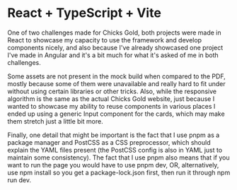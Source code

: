 # React + TypeScript + Vite

One of two challenges made for Chicks Gold, both projects were made in React to showcase my capacity to use the framework and develop components nicely, and also because I've already showcased one project I've made in Angular and it's a bit much for what it's asked of me in both challenges.  

Some assets are not present in the mock build when compared to the PDF, mostly because some of them were unavailable and really hard to fit under without using certain libraries or other tricks. Also, while the responsive algorithm is the same as the actual Chicks Gold website, just because I wanted to showcase my ability to reuse components in various places I ended up using a generic Input component for the cards, which may make them stretch just a little bit more.  

Finally, one detail that might be important is the fact that I use pnpm as a package manager and PostCSS as a CSS preprocessor, which should explain the YAML files present (the PostCSS config is also in YAML just to maintain some consistency). The fact that I use pnpm also means that if you want to run the page you would have to use pnpm dev, OR, alternatively, use npm install so you get a package-lock.json first, then run it through npm run dev.  


